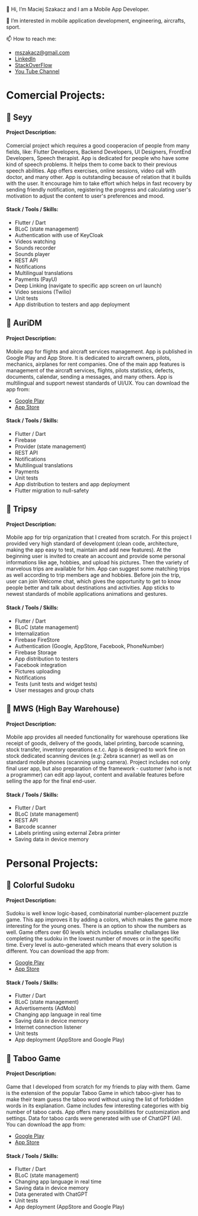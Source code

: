 👋 Hi, I’m Maciej Szakacz and I am a Mobile App Developer.

👀 I’m interested in mobile application development, engineering, aircrafts, sport.

📫 How to reach me: 
- mszakacz@gmail.com
- [LinkedIn](https://www.linkedin.com/in/maciej-szakacz/)
- [StackOverFlow](https://stackoverflow.com/users/18102423/maciej-szakacz)
- [You Tube Channel](https://www.youtube.com/channel/UCWjKTcOwCU_xpinKxsI27RQ)

# Comercial Projects:

## 📱 Seyy

#### Project Description:
Comercial project which requires a good cooperacion of people from many fields, like: Flutter Developers, Backend Developers, UI Designers, FrontEnd Developers, Speech therapist. App is dedicated for people who have some kind of speech problems. It helps them to come back to their previous speech abilities. App offers exercises, online sessions, video call with doctor, and many other. App is outstanding because of relation that it builds with the user. It encourage him to take effort which helps in fast recovery by sending friendly notification, registering the progress and calculating user's motivation to adjust the content to user's preferences and mood. 

#### Stack / Tools / Skills:
- Flutter / Dart
- BLoC (state management)
- Authentication with use of KeyCloak
- Videos watching
- Sounds recorder
- Sounds player
- REST API
- Notifications
- Multilingual translations
- Payments (PayU)
- Deep Linking (navigate to specific app screen on url launch)
- Video sessions (Twilio)
- Unit tests
- App distribution to testers and app deployment


## 📱 AuriDM

#### Project Description:
Mobile app for flights and aircraft services management. App is published in Google Play and App Store. It is dedicated to aircraft owners, pilots, mechanics, airplanes for rent companies. One of the main app features is management of the aircraft services, flights, pilots statistics, defects, documents, calendar, sending a messages, and many others. App is multilingual and support newest standards of UI/UX.
You can download the app from:
- [Google Play](https://play.google.com/store/apps/details?id=com.aero.auridm&hl=en)
- [App Store](https://apps.apple.com/pl/app/auridm/id1541869267?l=en)

#### Stack / Tools / Skills:
- Flutter / Dart
- Firebase
- Provider (state management)
- REST API
- Notifications
- Multilingual translations
- Payments
- Unit tests
- App distribution to testers and app deployment
- Flutter migration to null-safety


## 📱 Tripsy

#### Project Description:
Mobile app for trip organization that I created from scratch. 
For this project I provided very high standard of development (clean code, architecture, making the app easy to test, maintain and add new features). 
At the beginning user is invited to create an account and provide some personal informations like age, hobbies, and upload his pictures. Then the variety of marvelous trips are available for him. App can suggest some matching trips as well according to trip members age and hobbies. Before join the trip, user can join Welcome chat, which gives the opportunity to get to know people better and talk about destinations and activities. App sticks to newest standards of mobile applications animations and gestures.

#### Stack / Tools / Skills:
- Flutter / Dart
- BLoC (state management)
- Internalization
- Firebase FireStore
- Authentication (Google, AppStore, Facebook, PhoneNumber)
- Firebase Storage
- App distribution to testers
- Facebook integration
- Pictures uploading
- Notifications
- Tests (unit tests and widget tests)
- User messages and group chats

## 📱 MWS (High Bay Warehouse)

#### Project Description:
Mobile app provides all needed functionality for warehouse operations like receipt of goods, delivery of the goods, label printing, barcode scanning, stock transfer, inventory operations e.t.c. App is designed to work fine on stock dedicated scanning devices (e.g: Zebra scanner) as well as on standard mobile phones (scanning using camera).
Project includes not only final user app, but also preparation of the framework - customer (who is not a programmer) can edit app layout, content and available features before selling the app for the final end-user.

#### Stack / Tools / Skills:
- Flutter / Dart
- BLoC (state management)
- REST API
- Barcode scanner
- Labels printing using external Zebra printer
- Saving data in device memory


# Personal Projects:

## 📱 Colorful Sudoku

#### Project Description:
Sudoku is well know logic-based, combinatorial number-placement puzzle game. This app improves it by adding a colors, which makes the game more interesting for the young ones. There is an option to show the numbers as well. Game offers over 60 levels which includes smaller challanges like completing the sudoku in the lowest number of moves or in the specific time. Every level is auto-generated which means that every solution is different.
You can download the app from:
- [Google Play](https://play.google.com/store/apps/details?id=com.developma.colored_sudoku)
- [App Store](https://apps.apple.com/us/app/colorful-sudoku/id6446909154)

#### Stack / Tools / Skills:
- Flutter / Dart
- BLoC (state management)
- Advertisements (AdMob)
- Changing app language in real time
- Saving data in device memory
- Internet connection listener
- Unit tests
- App deployment (AppStore and Google Play)


## 📱 Taboo Game

#### Project Description:
Game that I developed from scratch for my friends to play with them. Game is the extension of the popular Taboo Game in which taboo-giver has to make their team guess the taboo word without using the list of forbidden words in its explanation. Game includes few interesting categories with big number of taboo cards. App offers many possibilities for customization and settings. Data for taboo cards were generated with use of ChatGPT (AI).
You can download the app from:
- [Google Play](https://play.google.com/store/apps/details?id=com.developma.taboo)
- [App Store](https://apps.apple.com/us/app/taboo/id6447674510)

#### Stack / Tools / Skills:
- Flutter / Dart
- BLoC (state management)
- Changing app language in real time
- Saving data in device memory
- Data generated with ChatGPT
- Unit tests
- App deployment (AppStore and Google Play)




<!---
mszakacz/mszakacz is a ✨ special ✨ repository because its `README.md` (this file) appears on your GitHub profile.
You can click the Preview link to take a look at your changes.
--->

